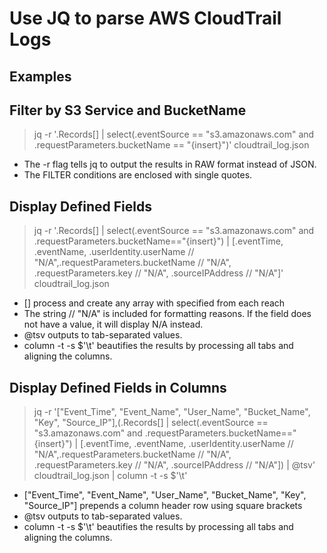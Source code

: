 # Use JQ to parse AWS CloudTrail Logs

## Examples
## Filter by S3 Service and BucketName
> jq -r '.Records[] | select(.eventSource == "s3.amazonaws.com" and .requestParameters.bucketName == "{insert}")' cloudtrail_log.json

- The -r flag tells jq to output the results in RAW format instead of JSON. 
- The FILTER conditions are enclosed with single quotes.

## Display Defined Fields
> jq -r '.Records[] | select(.eventSource == "s3.amazonaws.com" and .requestParameters.bucketName=="{insert}") | [.eventTime, .eventName, .userIdentity.userName // "N/A",.requestParameters.bucketName // "N/A", .requestParameters.key // "N/A", .sourceIPAddress // "N/A"]' cloudtrail_log.json 

- [] process and create any array with specified from each reach
- The string // "N/A" is included for formatting reasons. If the field does not have a value, it will display N/A instead.
- @tsv outputs to tab-separated values.
- column -t -s $'\t' beautifies the results by processing all tabs and aligning the columns.

## Display Defined Fields in Columns
> jq -r '["Event_Time", "Event_Name", "User_Name", "Bucket_Name", "Key", "Source_IP"],(.Records[] | select(.eventSource == "s3.amazonaws.com" and .requestParameters.bucketName=="{insert}") | [.eventTime, .eventName, .userIdentity.userName // "N/A",.requestParameters.bucketName // "N/A", .requestParameters.key // "N/A", .sourceIPAddress // "N/A"]) | @tsv' cloudtrail_log.json | column -t -s $'\t'

- ["Event_Time", "Event_Name", "User_Name", "Bucket_Name", "Key", "Source_IP"] prepends a column header row using square brackets
- @tsv outputs to tab-separated values.
- column -t -s $'\t' beautifies the results by processing all tabs and aligning the columns.